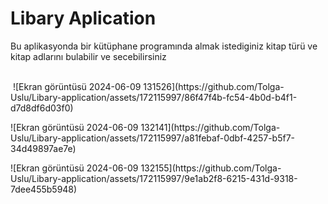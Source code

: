 <h1>Libary Aplication</h1>
<p>Bu aplikasyonda bir kütüphane programında almak istediginiz kitap türü ve kitap adlarını bulabilir ve secebilirsiniz</p> <br>
<img> ![Ekran görüntüsü 2024-06-09 131526](https://github.com/Tolga-Uslu/Libary-application/assets/172115997/86f47f4b-fc54-4b0d-b4f1-d7d8df6d03f0) 


</p> 
<p>
  ![Ekran görüntüsü 2024-06-09 132141](https://github.com/Tolga-Uslu/Libary-application/assets/172115997/a81febaf-0dbf-4257-b5f7-34d49897ae7e)
</p> 
<p>
  ![Ekran görüntüsü 2024-06-09 132155](https://github.com/Tolga-Uslu/Libary-application/assets/172115997/9e1ab2f8-6215-431d-9318-7dee455b5948)
</p>
